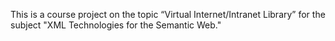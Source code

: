 This is a course project on the topic “Virtual Internet/Intranet Library” for the subject "XML Technologies for the Semantic Web." 

